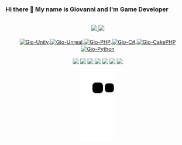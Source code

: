 ### Hi there 👋 My name is Giovanni and I'm Game Developer

</br>
<div align="center">
  <a href="https://github.com/gio-gamedev">
  <img height="130em" src="https://github-readme-stats.vercel.app/api?username=gio-gamedev&show_icons=true&theme=radical&include_all_commits=true&count_private=true"/>
  <img height="130em" src="https://github-readme-stats.vercel.app/api/top-langs/?username=gio-gamedev&layout=compact&langs_count=7&theme=radical"/>
</div>
  
  
<div align="center" style="display: inline_block"><br>
  <img align="center" alt="Gio-Unity" height="40" width="50" src="https://cdn.jsdelivr.net/gh/devicons/devicon/icons/unity/unity-original.svg">
  <img align="center" alt="Gio-Unreal" height="40" width="50" src="https://cdn.jsdelivr.net/gh/devicons/devicon/icons/unrealengine/unrealengine-original.svg">
  <img align="center" alt="Gio-PHP" height="40" width="50" src="https://cdn.jsdelivr.net/gh/devicons/devicon/icons/php/php-original.svg">
  <img align="center" alt="Gio-C#" height="40" width="50" src="https://cdn.jsdelivr.net/gh/devicons/devicon/icons/csharp/csharp-original.svg">
  <img align="center" alt="Gio-CakePHP" height="40" width="50" src="https://cdn.jsdelivr.net/gh/devicons/devicon/icons/cakephp/cakephp-original.svg">
  <img align="center" alt="Gio-Python" height="40" width="50" src="https://cdn.jsdelivr.net/gh/devicons/devicon/icons/python/python-original-wordmark.svg">
</div>

  </br>
<div align="center"> 
  <a href="https://www.instagram.com/gio_gamedev/" target="_blank"><img src="https://img.shields.io/badge/Instagram-E4405F?style=for-the-badge&logo=instagram&logoColor=white" target="_blank"></a>
  <a href="https://www.linkedin.com/in/giogamedev" target="_blank"><img src="https://img.shields.io/badge/LinkedIn-0077B5?style=for-the-badge&logo=linkedin&logoColor=white" target="_blank"></a>
 	<a href="https://www.twitch.tv/gio_gamedev" target="_blank"><img src="https://img.shields.io/badge/Twitch-9146FF?style=for-the-badge&logo=twitch&logoColor=white" target="_blank"></a>
 <a href="https://gio-gamedev.itch.io" target="_blank"><img src="https://img.shields.io/badge/Itch.io-FA5C5C?style=for-the-badge&logo=itchdotio&logoColor=white" target="_blank"></a> 
 <a href = "mailto:giovannis.mariano@gmail.com"><img src="https://img.shields.io/badge/-Gmail-%23333?style=for-the-badge&logo=gmail&logoColor=white" target="_blank"></a>
 <a href="https://linktr.ee/gio_gamedev" target="_blank"><img src="https://img.shields.io/badge/linktree-39E09B?style=for-the-badge&logo=linktree&logoColor=white" target="_blank"></a> 
 <a href="https://t.me/gio_gamedev" target="_blank"><img src="https://img.shields.io/badge/Telegram-2CA5E0?style=for-the-badge&logo=telegram&logoColor=white" target="_blank"></a> 

 ![Snake animation](https://github.com/xgiovannisx/xgiovannisx/blob/output/github-contribution-grid-snake.svg)
 
</div>
